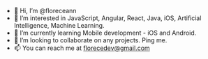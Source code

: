 - 👋 Hi, I’m @floreceann
- 👀 I’m interested in JavaScript, Angular, React, Java, iOS, Artificial Intelligence, Machine Learning.
- 🌱 I’m currently learning Mobile development - iOS and Android.
- 💞️ I’m looking to collaborate on any projects. Ping me.
- 📫 You can reach me at florecedev@gmail.com

<!---
floreceann/floreceann is a ✨ special ✨ repository because its `README.md` (this file) appears on your GitHub profile.
You can click the Preview link to take a look at your changes.
--->
